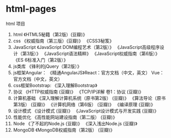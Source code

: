 # html-pages
html 项目

1. html
  《HTML5秘籍（第2版）(豆瓣)》
2. css
  《权威指南（第三版）(豆瓣)》
  《CSS3秘笈》
3. JavaScript
  《JavaScript DOM编程艺术（第2版）》
  《JavaScript高级程序设计（第3版）》
  《JavaScript语法精粹》
  《JavaScript权威指南（第6版）》
  《ES 6标准入门（第2版）》
4. js类库
  《锋利的jQuery（第2版）》
5. js框架Angular：
  《精通AngularJS》React：官方文档（中文，英文）
    Vue：官方文档（中文，英文）
6. css框架Bootstrap:
  《深入理解Bootstrap》
7. 协议
  《HTTP权威指南 (豆瓣)》
  《TCP/IP详解 卷1：协议 (豆瓣)》
8. 计算机基础
  《深入理解计算机系统（原书第2版） (豆瓣)》
  《算法导论（原书第3版） (豆瓣)》
  《计算机网络（第6版） (豆瓣)》
  《编译原理 (豆瓣)》
9. 设计模式
  《设计模式 (豆瓣)》
  《JavaScript设计模式与开发实践 (豆瓣)》
10. 性能优化
  《高性能网站建设指南（第二版） (豆瓣)》
11. Node
  《了不起的Node.js (豆瓣)》
  《深入浅出Node.js (豆瓣)》
12. MongoDB
  《MongoDB权威指南（第2版） (豆瓣)》